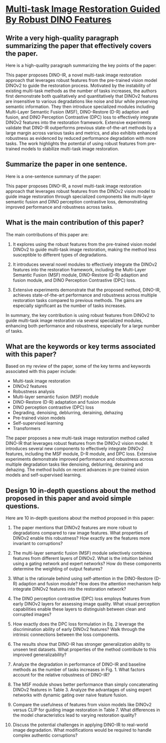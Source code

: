 # [Multi-task Image Restoration Guided By Robust DINO Features](https://arxiv.org/abs/2312.01677)

## Write a very high-quality paragraph summarizing the paper that effectively covers the paper.

 Here is a high-quality paragraph summarizing the key points of the paper:

This paper proposes DINO-IR, a novel multi-task image restoration approach that leverages robust features from the pre-trained vision model DINOv2 to guide the restoration process. Motivated by the instability of existing multi-task methods as the number of tasks increases, the authors first demonstrate both qualitatively and quantitatively that DINOv2 features are insensitive to various degradations like noise and blur while preserving semantic information. They then introduce specialized modules including Multi-Layer Semantic Fusion (MSF), DINO-Restore (D-R) adaption and fusion, and DINO Perception Contrastive (DPC) loss to effectively integrate DINOv2 features into the restoration framework. Extensive experiments validate that DINO-IR outperforms previous state-of-the-art methods by a large margin across various tasks and metrics, and also exhibits enhanced robustness as evidenced by reduced performance degradation with more tasks. The work highlights the potential of using robust features from pre-trained models to stabilize multi-task image restoration.


## Summarize the paper in one sentence.

 Here is a one-sentence summary of the paper:

This paper proposes DINO-IR, a novel multi-task image restoration approach that leverages robust features from the DINOv2 vision model to guide image restoration through specialized components like multi-layer semantic fusion and DINO perception contrastive loss, demonstrating improved performance and robustness across tasks.


## What is the main contribution of this paper?

 The main contributions of this paper are:

1) It explores using the robust features from the pre-trained vision model DINOv2 to guide multi-task image restoration, making the method less susceptible to different types of degradations. 

2) It introduces several novel modules to effectively integrate the DINOv2 features into the restoration framework, including the Multi-Layer Semantic Fusion (MSF) module, DINO-Restore (D-R) adaption and fusion module, and DINO Perception Contrastive (DPC) loss.

3) Extensive experiments demonstrate that the proposed method, DINO-IR, achieves state-of-the-art performance and robustness across multiple restoration tasks compared to previous methods. The gains are especially significant as the number of tasks increases.

In summary, the key contribution is using robust features from DINOv2 to guide multi-task image restoration via several specialized modules, enhancing both performance and robustness, especially for a large number of tasks.


## What are the keywords or key terms associated with this paper?

 Based on my review of the paper, some of the key terms and keywords associated with this paper include:

- Multi-task image restoration
- DINOv2 features
- Robustness analysis 
- Multi-layer semantic fusion (MSF) module
- DINO-Restore (D-R) adaptation and fusion module  
- DINO perception contrastive (DPC) loss
- Degrading, denoising, deblurring, deraining, dehazing
- Pre-trained vision models
- Self-supervised learning
- Transformers

The paper proposes a new multi-task image restoration method called DINO-IR that leverages robust features from the DINOv2 vision model. It introduces several new components to effectively integrate DINOv2 features, including the MSF module, D-R module, and DPC loss. Extensive experiments demonstrate improved performance and robustness across multiple degradation tasks like denoising, deblurring, deraining and dehazing. The method builds on recent advances in pre-trained vision models and self-supervised learning.


## Design 10 in-depth questions about the method proposed in this paper and avoid simple questions.

 Here are 10 in-depth questions about the method proposed in this paper:

1. The paper mentions that DINOv2 features are more robust to degradations compared to raw image features. What properties of DINOv2 enable this robustness? How exactly are the features more invariant to corruptions?

2. The multi-layer semantic fusion (MSF) module selectively combines features from different layers of DINOv2. What is the intuition behind using a gating network and expert networks? How do these components determine the weighting of output features?

3. What is the rationale behind using self-attention in the DINO-Restore (D-R) adaption and fusion module? How does the attention mechanism help integrate DINOv2 features into the restoration network? 

4. The DINO perception contrastive (DPC) loss employs features from early DINOv2 layers for assessing image quality. What visual perception capabilities enable these layers to distinguish between clean and corrupted images?

5. How exactly does the DPC loss formulation in Eq. 2 leverage the discrimination ability of early DINOv2 features? Walk through the intrinsic connections between the loss components.

6. The results show that DINO-IR has stronger generalization ability to unseen test datasets. What properties of the method contribute to this improved generalizability? 

7. Analyze the degradation in performance of DINO-IR and baseline methods as the number of tasks increases in Fig. 1. What factors account for the relative robustness of DINO-IR?

8. The MSF module shows better performance than simply concatenating DINOv2 features in Table 3. Analyze the advantages of using expert networks with dynamic gating over naive feature fusion.

9. Compare the usefulness of features from vision models like DINOv2 versus CLIP for guiding image restoration in Table 7. What differences in the model characteristics lead to varying restoration quality? 

10. Discuss the potential challenges in applying DINO-IR to real-world image degradation. What modifications would be required to handle complex authentic corruptions?
